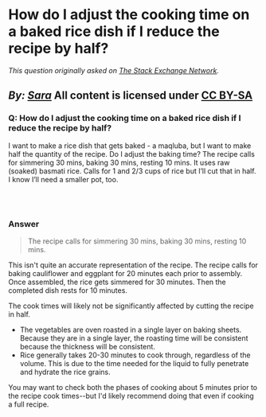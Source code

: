 # How do I adjust the cooking time on a baked rice dish if I reduce the recipe by half?

_This question originally asked on [The Stack Exchange Network](https://cooking.stackexchange.com/q/102614)._

_By: [Sara](https://cooking.stackexchange.com/u/78765)_
All content is licensed under [CC BY-SA](https://creativecommons.org/licenses/by-sa/4.0/)
<br>
--------------------------------------------
### Q: How do I adjust the cooking time on a baked rice dish if I reduce the recipe by half?
<p>I want to make a rice dish that gets baked - a maqluba, but I want to make half the quantity of the recipe. Do I adjust the baking time? The recipe calls for simmering 30 mins, baking 30 mins, resting 10 mins. It uses raw (soaked) basmati rice. Calls for 1 and 2/3 cups of rice but I’ll cut that in half. I know I’ll need a smaller pot, too.</p>

<br><br>
### Answer 
<blockquote>
  <p>The recipe calls for simmering 30 mins, baking 30 mins, resting 10 mins.</p>
</blockquote>

<p>This isn't quite an accurate representation of the recipe. The recipe calls for baking cauliflower and eggplant for 20 minutes each prior to assembly. Once assembled, the rice gets simmered for 30 minutes. Then the completed dish rests for 10 minutes. </p>

<p>The cook times will likely not be significantly affected by cutting the recipe in half. </p>

<ul>
<li>The vegetables are oven roasted in a single layer on baking sheets. Because they are in a single layer, the roasting time will be consistent because the thickness will be consistent. </li>
<li>Rice generally takes 20-30 minutes to cook through, regardless of the volume. This is due to the time needed for the liquid to fully penetrate and hydrate the rice grains. </li>
</ul>

<p>You may want to check both the phases of cooking about 5 minutes prior to the recipe cook times--but I'd likely recommend doing that even if cooking a full recipe.</p>

